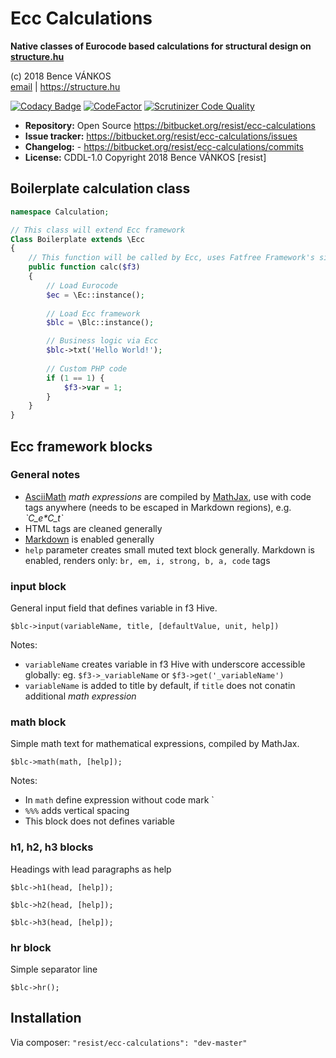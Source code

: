 # Ecc Calculations

**Native classes of Eurocode based calculations for structural design on [structure.hu](https://structure.hu)**

(c) 2018 Bence VÁNKOS  
[email](https://structure.hu/img/emailB.png) | https://structure.hu

[![Codacy Badge](https://api.codacy.com/project/badge/Grade/c7eb0b4d706e4dafbd3cbe44564c2718)](https://www.codacy.com/app/resist/ecc-calculations?utm_source=resist@bitbucket.org&amp;utm_medium=referral&amp;utm_content=resist/ecc-calculations&amp;utm_campaign=Badge_Grade)
[![CodeFactor](https://www.codefactor.io/repository/bitbucket/resist/ecc%20calculations/badge)](https://www.codefactor.io/repository/bitbucket/resist/ecc%20calculations)
[![Scrutinizer Code Quality](https://scrutinizer-ci.com/b/resist/ecc-calculations/badges/quality-score.png?b=master)](https://scrutinizer-ci.com/b/resist/ecc-calculations/?branch=master)

+ **Repository:** Open Source https://bitbucket.org/resist/ecc-calculations
+ **Issue tracker:** https://bitbucket.org/resist/ecc-calculations/issues
+ **Changelog:** - https://bitbucket.org/resist/ecc-calculations/commits
+ **License:** CDDL-1.0 Copyright 2018 Bence VÁNKOS [resist]

## Boilerplate calculation class

```php
namespace Calculation;

// This class will extend Ecc framework
Class Boilerplate extends \Ecc
{
    // This function will be called by Ecc, uses Fatfree Framework's singleton
    public function calc($f3)
    {
        // Load Eurocode
        $ec = \Ec::instance();
        
        // Load Ecc framework
        $blc = \Blc::instance();

        // Business logic via Ecc
        $blc->txt('Hello World!');
        
        // Custom PHP code
        if (1 == 1) {
            $f3->var = 1;
        }
    }
}
```

## Ecc framework blocks

### General notes

+ [AsciiMath](http://asciimath.org/) *math expressions* are compiled by [MathJax](https://www.mathjax.org), use with code tags anywhere (needs to be escaped in Markdown regions), e.g. *\`C_e\*C_t\`*
+ HTML tags are cleaned generally
+ [Markdown](https://en.wikipedia.org/wiki/Markdown) is enabled generally
+ `help` parameter creates small muted text block generally. Markdown is enabled, renders only: `br, em, i, strong, b, a, code` tags

### input block

General input field that defines variable in f3 Hive.

`$blc->input(variableName, title, [defaultValue, unit, help])`

Notes:

+ `variableName` creates variable in f3 Hive with underscore accessible globally: eg. `$f3->_variableName` or `$f3->get('_variableName')`
+ `variableName` is added to title by default, if `title` does not conatin additional *math expression*

### math block

Simple math text for mathematical expressions, compiled by MathJax.

`$blc->math(math, [help]);`

Notes: 

+ In `math` define expression without code mark `  
+ `%%%` adds vertical spacing
+ This block does not defines variable

### h1, h2, h3 blocks

Headings with lead paragraphs as help

`$blc->h1(head, [help]);`

`$blc->h2(head, [help]);`

`$blc->h3(head, [help]);`

### hr block

Simple separator line

`$blc->hr();`

## Installation

Via composer: `"resist/ecc-calculations": "dev-master"`